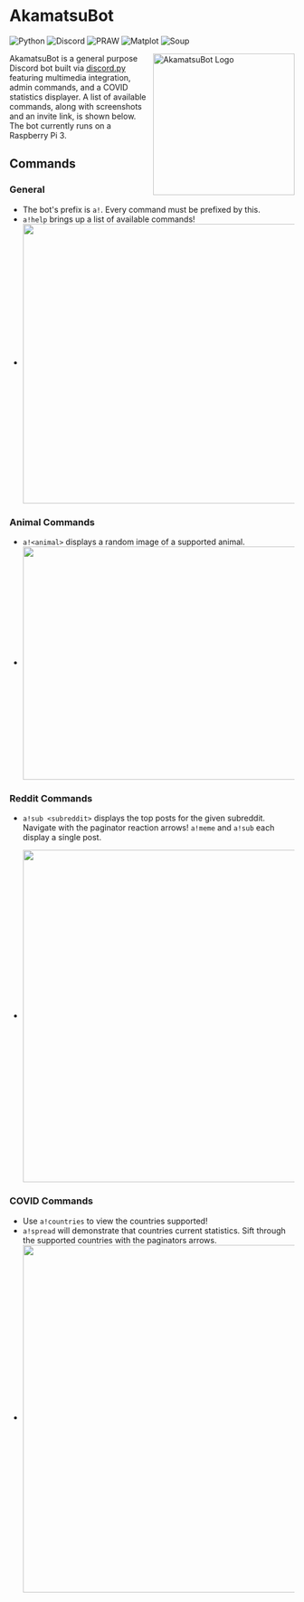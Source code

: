 # AkamatsuBot

![Python][1] ![Discord][2] ![PRAW][3] ![Matplot][4] ![Soup][5]

<img src="https://i.imgur.com/ktIpxg1.png" align="right"
     alt="AkamatsuBot Logo" width="250" height="250">
     
AkamatsuBot is a general purpose Discord bot built via [discord.py][6] featuring multimedia integration, admin commands, and a COVID statistics displayer.
A list of available commands, along with screenshots and an invite link, is shown below. The bot currently runs on a Raspberry Pi 3.

## Commands
### General

* The bot's prefix is `a!`. Every command must be prefixed by this.
* `a!help` brings up a list of available commands!
* <img align="center" style="float: centrer; margin: 0 10px 0 0;" src="https://i.imgur.com/Ntf4Z0Z.png" height="494" width="504"/>

### Animal Commands

* `a!<animal>` displays a random image of a supported animal.
* <img align="center" style="float: centrer; margin: 0 10px 0 0;" src="https://i.imgur.com/HC6BA7T.png" height="412" width="567"/>

### Reddit Commands

* `a!sub <subreddit>` displays the top posts for the given subreddit. Navigate with the paginator reaction arrows!
`a!meme` and `a!sub` each display a single post.

* <img align="center" style="float: centrer; margin: 0 10px 0 0;" src="https://i.imgur.com/yt5R2to.png" height="587" width="645"/>

### COVID Commands

* Use `a!countries` to view the countries supported!
* `a!spread` will demonstrate that countries current statistics. Sift through the supported countries with the paginators arrows.
* <img align="center" style="float: centrer; margin: 0 10px 0 0;" src="https://i.imgur.com/Tv1h7v6.png" height="614" width="524"/>


[1]: https://img.shields.io/badge/python%20-3.8.1-blue
[2]: https://img.shields.io/badge/discord.py-1.5.1-%235d8aa8
[3]: https://img.shields.io/badge/asyncpraw-7.1.0-red
[4]: https://img.shields.io/badge/matplotlib-3.3.3-orange
[5]: https://img.shields.io/badge/beautifulsoup-4.9.3-lightgrey
[6]: https://discordpy.readthedocs.io/en/latest/index.html